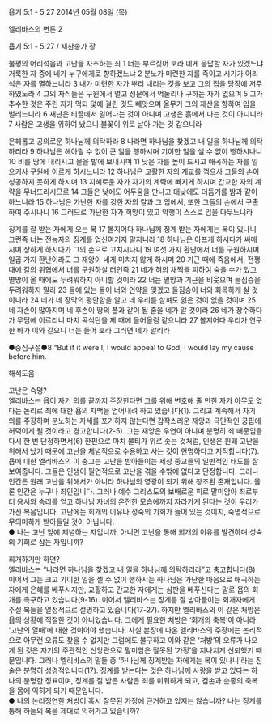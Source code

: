 욥기 5:1 - 5:27 
2014년 05월 08일 (목)

엘리바스의 변론 2



욥기 5:1 - 5:27 / 새찬송가  장


불평의 어리석음과 고난을 자초하는 죄
1 너는 부르짖어 보라 네게 응답할 자가 있겠느냐 거룩한 자 중에 네가 누구에게로 향하겠느냐 2 분노가 미련한 자를 죽이고 시기가 어리석은 자를 멸하느니라 3 내가 미련한 자가 뿌리 내리는 것을 보고 그의 집을 당장에 저주하였노라 4 그의 자식들은 구원에서 멀고 성문에서 억눌리나 구하는 자가 없으며 5 그가 추수한 것은 주린 자가 먹되 덫에 걸린 것도 빼앗으며 올무가 그의 재산을 향하여 입을 벌리느니라 6 재난은 티끌에서 일어나는 것이 아니며 고생은 흙에서 나는 것이 아니니라 7 사람은 고생을 위하여 났으니 불꽃이 위로 날아 가는 것 같으니라

은혜롭고 공의로운 하나님께 의탁하라 
8 나라면 하나님을 찾겠고 내 일을 하나님께 의탁하리라 9 하나님은 헤아릴 수 없이 큰 일을 행하시며 기이한 일을 셀 수 없이 행하시나니 10 비를 땅에 내리시고 물을 밭에 보내시며 11 낮은 자를 높이 드시고 애곡하는 자를 일으키사 구원에 이르게 하시느니라 12 하나님은 교활한 자의 계교를 꺾으사 그들의 손이 성공하지 못하게 하시며 13 지혜로운 자가 자기의 계략에 빠지게 하시며 간교한 자의 계략을 무너뜨리시므로 14 그들은 낮에도 어두움을 만나고 대낮에도 더듬기를 밤과 같이 하느니라 15 하나님은 가난한 자를 강한 자의 칼과 그 입에서, 또한 그들의 손에서 구출하여 주시나니 16 그러므로 가난한 자가 희망이 있고 악행이 스스로 입을 다무느니라

징계를 잘 받는 자에게 오는 복
17 볼지어다 하나님께 징계 받는 자에게는 복이 있나니 그런즉 너는 전능자의 징계를 업신여기지 말지니라 18 하나님은 아프게 하시다가 싸매시며 상하게 하시다가 그의 손으로 고치시나니 19 여섯 가지 환난에서 너를 구원하시며 일곱 가지 환난이라도 그 재앙이 네게 미치지 않게 하시며 20 기근 때에 죽음에서, 전쟁 때에 칼의 위협에서 너를 구원하실 터인즉 21 네가 혀의 채찍을 피하여 숨을 수가 있고 멸망이 올 때에도 두려워하지 아니할 것이라 22 너는 멸망과 기근을 비웃으며 들짐승을 두려워하지 말라 23 들에 있는 돌이 너와 언약을 맺겠고 들짐승이 너와 화목하게 살 것이니라 24 네가 네 장막의 평안함을 알고 네 우리를 살펴도 잃은 것이 없을 것이며 25 네 자손이 많아지며 네 후손이 땅의 풀과 같이 될 줄을 네가 알 것이라 26 네가 장수하다가 무덤에 이르리니 마치 곡식단을 제 때에 들어올림 같으니라 27 볼지어다 우리가 연구한 바가 이와 같으니 너는 들어 보라 그러면 네가 알리라


●중심구절●8 “But if it were I, I would appeal to God; I would lay my cause before him.

해석도움





고난은 숙명?  
엘리바스는 욥이 자기 의를 끝까지 주장한다면 그를 위해 변호해 줄 만한 자가 아무도 없다는 논리로 죄에 대한 욥의 자백을 얻어내려 하고 있습니다(1). 그리고 계속해서 자기 의를 주장하며 분노하는 자세를 포기하지 않는다면 갑작스러운 재앙과 극단적인 궁핍에 허덕이게 될 것이라고 경고합니다(2-5). 그는 재앙은 우연이 아니며 분명히 죄 때문임을 다시 한 번 단정하면서(6) 한편으로 마치 불티가 위로 솟는 것처럼, 인생은 원래 고난을 위해서 났기 때문에 고난을 체념적으로 수용하고 사는 것이 현명하다고 지적합니다(7). 욥에 대한 엘리바스의 이 충고는 고난을 받아들이는 세상 종교들의 일반적인 태도를 잘 보여줍니다. 그들은 인생이 필연적으로 고난을 겪을 수밖에 없다고 단정합니다. 그러나 인간은 원래 고난을 위해서가 아니라 하나님의 영광이 되기 위해 창조된 존재입니다. 물론 인간은 누구나 죄인입니다. 그러나 예수 그리스도의 보배로운 피로 말미암아 죄로부터 용서와 승리를 얻고 하나님 자녀의 온전한 모습에까지 자라가게 된다는 것이 우리가 가진 복음입니다. 고난에는 회개의 이유나 성숙의 기회가 들어 있는 것이지, 숙명적으로 무의미하게 받아들일 것이 아닙니다.  
● 나는 고난 앞에 체념하는 자입니까, 아니면 고난을 통해 회개의 이유를 발견하며 성숙의 기회로 삼는 자입니까?

회개하기만 하면?  
엘리바스는 “나라면 하나님을 찾겠고 내 일을 하나님께 의탁하리라”고 충고합니다(8) 이어서 그는 크고 기이한 일을 셀 수 없이 행하시는 하나님은 가난한 마음으로 애곡하는 자에게 은혜를 베푸시지만, 교활하고 간교한 자에게는 심판을 베푸신다는 말로 욥의 회개를 촉구하고 있습니다(9-16). 이어서 엘리바스는 징계를 잘 받아들이는 회개자에게 주실 복들을 열정적으로 설명하고 있습니다(17-27). 하지만 엘리바스의 이 같은 처방은 욥의 상황에 적절한 것이 아니었습니다. 그에게 필요한 처방은 ‘회개의 축복’이 아니라 ‘고난의 열매’에 대한 것이어야 했습니다. 사실 본장에 나온 엘리바스의 주장에는 논리적으로 아무런 오류도 찾을 수 없지만 그럼에도 불구하고 이와 같은 ‘처방’의 오류가 나오게 된 것은 자기의 주관적인 신앙관으로 말미암은 잘못된 ‘가정’을 지나치게 신뢰했기 때문입니다. 그러나 엘리바스의 말들 중 ‘하나님께 징계받는 자에게는 복이 있나니’라는 진술은 분명히 성경적입니다(17). 징계를 받는다는 것은 하나님께 사랑을 받고 있다는 하나의 분명한 징표이며, 징계를 잘 받은 사람은 죄를 미워하게 되고, 겸손과 순종의 축복을 몸에 익히게 되기 때문입니다.  
● 나의 논리정연한 처방이 혹시 잘못된 가정에 근거하고 있지는 않습니까? 나는 징계를 통해 하늘의 복을 제대로 익혀가고 있습니까?